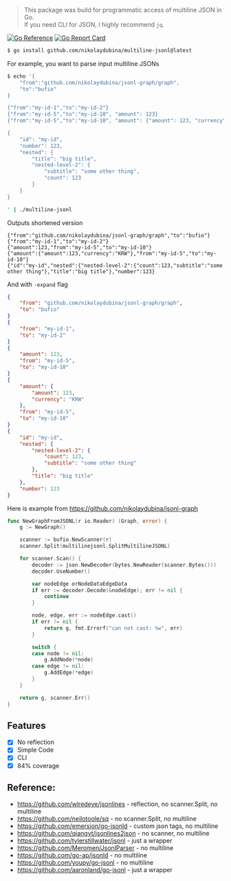 > This package was build for programmatic access of multiline JSON in Go.  
> If you need CLI for JSON, I highly recommend `jq`.

[![Go Reference](https://pkg.go.dev/badge/github.com/nikolaydubina/multiline-jsonl/mjsonl.svg)](https://pkg.go.dev/github.com/nikolaydubina/multiline-jsonl/mjsonl)
[![Go Report Card](https://goreportcard.com/badge/github.com/nikolaydubina/multiline-jsonl)](https://goreportcard.com/report/github.com/nikolaydubina/multiline-jsonl)

```bash
$ go install github.com/nikolaydubina/multiline-jsonl@latest
```

For example, you want to parse input multiline JSONs
```bash
$ echo '{
    "from":"github.com/nikolaydubina/jsonl-graph/graph",
    "to":"bufio"
}

{"from":"my-id-1","to":"my-id-2"}
{"from":"my-id-5","to":"my-id-10", "amount": 123}
{"from":"my-id-5","to":"my-id-10", "amount": {"amount": 123, "currency": "KRW"}}

{
    "id": "my-id",
    "number": 123,
    "nested": {
        "title": "big title",
        "nested-level-2": {
            "subtitle": "some other thing",
            "count": 123
        }
    }
}

' | ./multiline-jsonl
```

Outputs shortened version
```jsonl
{"from":"github.com/nikolaydubina/jsonl-graph/graph","to":"bufio"}
{"from":"my-id-1","to":"my-id-2"}
{"amount":123,"from":"my-id-5","to":"my-id-10"}
{"amount":{"amount":123,"currency":"KRW"},"from":"my-id-5","to":"my-id-10"}
{"id":"my-id","nested":{"nested-level-2":{"count":123,"subtitle":"some other thing"},"title":"big title"},"number":123}
```

And with `-expand` flag
```json
{
    "from": "github.com/nikolaydubina/jsonl-graph/graph",
    "to": "bufio"
}
{
    "from": "my-id-1",
    "to": "my-id-2"
}
{
    "amount": 123,
    "from": "my-id-5",
    "to": "my-id-10"
}
{
    "amount": {
        "amount": 123,
        "currency": "KRW"
    },
    "from": "my-id-5",
    "to": "my-id-10"
}
{
    "id": "my-id",
    "nested": {
        "nested-level-2": {
            "count": 123,
            "subtitle": "some other thing"
        },
        "title": "big title"
    },
    "number": 123
}
```

Here is example from https://github.com/nikolaydubina/jsonl-graph

```go
func NewGraphFromJSONL(r io.Reader) (Graph, error) {
	g := NewGraph()

	scanner := bufio.NewScanner(r)
	scanner.Split(multilinejsonl.SplitMultilineJSONL)

	for scanner.Scan() {
		decoder := json.NewDecoder(bytes.NewReader(scanner.Bytes()))
		decoder.UseNumber()

		var nodeEdge orNodeDataEdgeData
		if err := decoder.Decode(&nodeEdge); err != nil {
			continue
		}

		node, edge, err := nodeEdge.cast()
		if err != nil {
			return g, fmt.Errorf("can not cast: %w", err)
		}

		switch {
		case node != nil:
			g.AddNode(*node)
		case edge != nil:
			g.AddEdge(*edge)
		}
	}

	return g, scanner.Err()
}
```

## Features

- [x] No reflection
- [x] Simple Code
- [x] CLI
- [x] 84% coverage

## Reference:
- https://github.com/wlredeye/jsonlines - reflection, no scanner.Split, no multiline
- https://github.com/neilotoole/sq - no scanner.Split, no multiline
- https://github.com/emersion/go-jsonld - custom json tags, no multiline
- https://github.com/qiangyt/jsonlines2json - no scanner, no multiline
- https://github.com/tylerstillwater/jsonl - just a wrapper
- https://github.com/Meromen/JsonlParser - no multiline
- https://github.com/go-ap/jsonld - no multiline
- https://github.com/youpy/go-jsonl - no multiline
- https://github.com/aaronland/go-jsonl - just a wrapper
